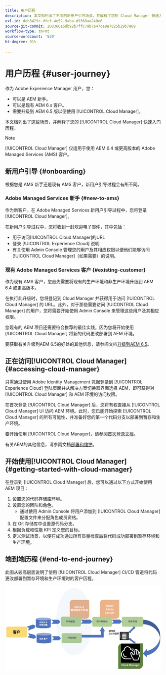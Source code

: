 ```yaml
---
title: 用户历程
description: 本文档列出了不同的新用户引导场景，并解释了您的 Cloud Manager 快速入门历程。
exl-id: deb3429c-dfcf-4e52-9aba-d9368aa240e6
source-git-commit: 200366e5db92b7ffc79b7a47ce8e7825b29b7969
workflow-type: tm+mt
source-wordcount: '539'
ht-degree: 91%

---
```



# 用户历程 {#user-journey}

作为 Adobe Experience Manager 用户，您：

* 可以是 AEM 新手。
* 可以是现有 AEM 6.x 客户。
* 需要升级到 AEM 6.5 版以便使用 [!UICONTROL Cloud Manager]。

本文档列出了这些场景，并解释了您的 [!UICONTROL Cloud Manager] 快速入门历程。

>[!NOTE]
>
>[!UICONTROL Cloud Manager] 仅适用于使用 AEM 6.4 或更高版本的 Adobe Managed Services (AMS) 客户。

## 新用户引导 {#onboarding}

根据您是 AMS 新手还是现有 AMS 客户，新用户引导过程会有所不同。

### Adobe Managed Services 新手 {#new-to-ams}

作为新客户，在 Adobe Managed Services 新用户引导过程中，您将登录 [!UICONTROL Cloud Manager]。

在新用户引导过程中，您将收到一封欢迎电子邮件，其中包括：

* 用于访问[!UICONTROL Cloud Manager]的URL
* 登录 [!UICONTROL Experience Cloud] 说明
* 有关使用 Admin Console 管理您的用户及其相应权限以便他们能够访问 [!UICONTROL Cloud Manager]（如果需要）的说明。

### 现有 Adobe Managed Services 客户 {#existing-customer}

作为现有 AMS 客户，您首先需要将现有的生产环境和非生产环境升级到 AEM 6.4 或更高版本。

在执行此升级时，您将登记到 Cloud Manager 并获得用于访问 [!UICONTROL Cloud Manager] 的 URL。此外，对于那些需要访问 [!UICONTROL Cloud Manager] 的用户，您将需要开始使用 Admin Console 来管理这些用户及其相应权限。

您现有的 AEM 项目还需要符合推荐的最佳实践，因为您将开始使用 [!UICONTROL Cloud Manager] 将新的代码更改部署到 AEM 环境。

要获取有关升级到AEM 6.5的好处的其他信息，请参阅文档[升级到AEM 6.5](https://experienceleague.adobe.com/docs/experience-manager-65/deploying/upgrading/upgrade.html)。

## 正在访问[!UICONTROL Cloud Manager] {#accessing-cloud-manager}

只需通过使用 Adobe Identity Management 凭据登录到 [!UICONTROL Experience Cloud] 登陆页面并从解决方案切换器界面选择 AEM，即可获得对 [!UICONTROL Cloud Manager] 和 AEM 环境的访问权限。

在首次登录 [!UICONTROL Cloud Manager] 后，您将有权直接从 [!UICONTROL Cloud Manager] UI 访问 AEM 环境。此时，您已能开始探索 [!UICONTROL Cloud Manager] 的所有可能性，并准备好您的第一个代码分支以部署到暂存和生产环境。

要开始使用 [!UICONTROL Cloud Manager]，请参阅[首次登录文档](/help/getting-started/first-time-login.md)。

有关AEM的其他信息，请参阅文档[部署和维护](https://experienceleague.adobe.com/docs/experience-manager-65/deploying/deploying/deploy.html)。

## 开始使用[!UICONTROL Cloud Manager] {#getting-started-with-cloud-manager}

在登录到 [!UICONTROL Cloud Manager] 后，您可以通过以下方式开始使用 AEM 项目：

1. 设置您的代码存储库环境。
1. 设置您的团队和角色。
   * 通过使用 Admin Console 将用户添加到 [!UICONTROL Cloud Manager] 配置文件来分配角色成员资格。
1. 在 Git 存储库中设置源代码分支。
1. 根据负载和性能 KPI 定义您的目标。
1. 定义测试场景，以便在成功通过所有质量检查后将代码成功部署到暂存环境和生产环境。

## 端到端历程 {#end-to-end-journey}

此图从较高层面说明了使用 [!UICONTROL Cloud Manager] CI/CD 管道将代码更改部署到暂存环境和生产环境时的客户历程。

![端到端历程](/help/assets/screen_shot_2018-05-15at124004pm.png)

